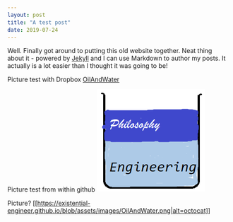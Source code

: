 ```yaml
---
layout: post
title: "A test post"
date: 2019-07-24
---
```


Well. Finally got around to putting this old website together. Neat thing about it - powered by [Jekyll](http://jekyllrb.com) and I can use Markdown to author my posts. It actually is a lot easier than I thought it was going to be!

Picture test with Dropbox [OilAndWater](https://www.dropbox.com/s/e8mb3rfiybll6ni/OilAndWater.png?dl=0)

Picture test from within github ![OilAndWater](../assets/images/OilAndWater.png)

Picture?
[[https://existential-engineer.github.io/blob/assets/images/OilAndWater.png|alt=octocat]]
